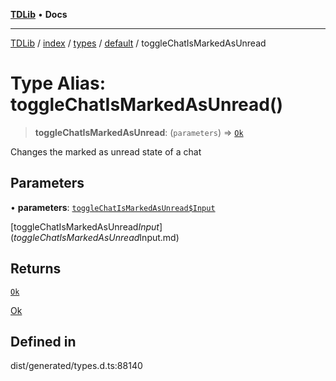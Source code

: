 [**TDLib**](../../../../../../README.md) • **Docs**

***

[TDLib](../../../../../../modules.md) / [index](../../../../../README.md) / [types](../../../README.md) / [default](../README.md) / toggleChatIsMarkedAsUnread

# Type Alias: toggleChatIsMarkedAsUnread()

> **toggleChatIsMarkedAsUnread**: (`parameters`) => [`Ok`](Ok-1.md)

Changes the marked as unread state of a chat

## Parameters

• **parameters**: [`toggleChatIsMarkedAsUnread$Input`](toggleChatIsMarkedAsUnread$Input.md)

[toggleChatIsMarkedAsUnread$Input](toggleChatIsMarkedAsUnread$Input.md)

## Returns

[`Ok`](Ok-1.md)

[Ok](Ok-1.md)

## Defined in

dist/generated/types.d.ts:88140
